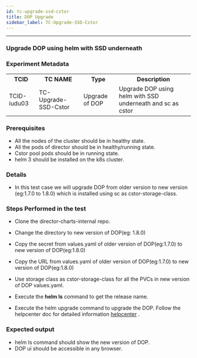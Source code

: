 ```yaml
---
id: tc-upgrade-ssd-cstor
title: DOP Upgrade 
sidebar_label: TC-Upgrade-SSD-Cstor
---
```

------


### Upgrade DOP using helm with SSD underneath

### Experiment Metadata

<table>
  <tr>
    <th> TCID </th>
    <th> TC NAME </th>
    <th> Type </th>
    <th> Description </th>
  </tr>
  <tr>
    <td> TCID-iudu03 </td>
    <td> TC-Upgrade-SSD-Cstor </td>
    <td> Upgrade of DOP </td>
    <td> Upgrade DOP using helm with SSD underneath and sc as cstor </td>
  </tr>
</table>


### Prerequisites

- All the nodes of the cluster should be in healthy state.
- All the pods of director should be in healthy/running state.    
- Cstor pool pods should be in running state.
- helm 3 should be installed on the k8s cluster.


### Details
- In this test case we will upgrade DOP from older version to new version (eg:1.7.0 to 1.8.0) which is installed using sc as cstor-storage-class.       

### Steps Performed in the test

- Clone the director-charts-internal repo.

- Change the directory to new version of DOP(eg: 1.8.0)

- Copy the secret from values.yaml of older version of DOP(eg:1.7.0) to new version of DOP(eg:1.8.0)

- Copy the URL from values.yaml of older version of DOP(eg:1.7.0) to new version of DOP(eg:1.8.0)

- Use storage class as cstor-storage-class for all the PVCs in new version of DOP values.yaml.

- Execute the **helm ls** command to get the release name.

- Execute the helm upgrade command to upgrade the DOP. Follow the helpcenter doc for detailed information <a href="https://help.mayadata.io/hc/en-us/articles/360033029812-Upgrading-Director-OnPrem" target="_blank">helpcenter</a> .                     


### Expected output

- helm ls command should show the new version of DOP.
- DOP ui should be accessible in any browser.
